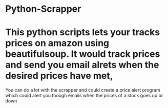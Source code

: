 # Python-Scrapper

# This python scripts lets your tracks prices on amazon using beautifulsoup. It would track prices and send you email alrets when the desired prices have met,
You can do a lot with the scrapper and could create a price alert program which could alert you though emails when the prices of a stock goes
up or down

